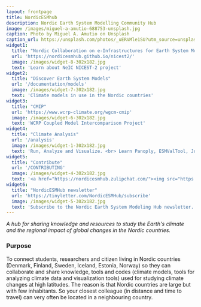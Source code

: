 ```yaml
---
layout: frontpage
title: NordicESMhub
description: Nordic Earth System Modelling Community Hub
image: /images/miguel-a-amutio-688753-unsplash.jpg
caption: Photo by Miguel A. Amutio on Unsplash
caption_url: https://unsplash.com/photos/_uERVMle1SU?utm_source=unsplash&utm_medium=referral&utm_content=creditCopyText
widget1:
  title: "Nordic Collaboration on e-Infrastructures for Earth System Modeling"
  url: 'https://nordicesmhub.github.io/nicest2/'
  image: /images/widget-8-302x182.jpg
  text: 'Learn about NeIC NICEST-2 project'
widget2:
  title: "Discover Earth System Models"
  url: '/documentation/models'
  image: /images/widget-7-302x182.jpg
  text: 'Climate models in use in the Nordic countries'
widget3:
  title: "CMIP"
  url: 'https://www.wcrp-climate.org/wgcm-cmip'
  image: /images/widget-6-302x182.jpg
  text: 'WCRP Coupled Model Intercomparison Project'
widget4:
  title: "Climate Analysis"
  url: '/analysis'
  image: /images/widget-1-302x182.jpg
  text: 'Run, Analyze and Visualize. <br> Learn Panoply, ESMValTool, JupyterLab for Climate.'
widget5:
  title: "Contribute"
  url: '/CONTRIBUTING'
  image: /images/widget-4-302x182.jpg
  text: '<a href="https://nordicesmhub.zulipchat.com/"><img src="https://img.shields.io/badge/join%20us-on%20zulip-blue.svg"></a> <br> Help us to monitor climate in the Nordic and to build a Nordic Infrastructure for Earth System Modeling.'
widget6:
  title: "NordicESMHub newsletter"
  url: 'https://tinyletter.com/NordicESMHub/subscribe'
  image: /images/widget-5-302x182.jpg
  text: 'Subscribe to the Nordic Earth System Modeling Hub newsletter.'
---
```



*A hub for sharing knowledge and resources to study the Earth's climate and the regional impact of global changes in the Nordic countries.*

### Purpose

To connect students, researchers and citizen living in Nordic countries (Denmark, Finland, Sweden, Iceland, Estonia, Norway) so they can collaborate and share knowledge, tools and codes (climate models, tools for analyzing climate data and visualization tools) used for studying climate changes at high latitudes. The reason is that Nordic countries are large but with few inhabitants. So your closest colleague (in distance and time to travel) can very often be located in a neighbouring country.

